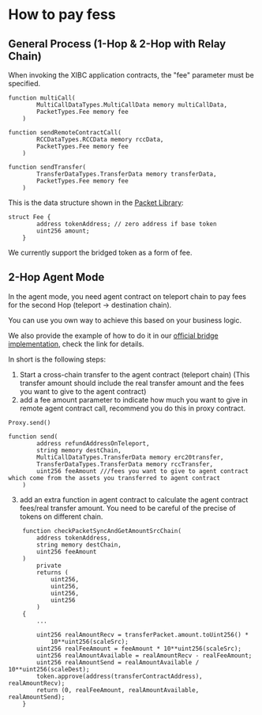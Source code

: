 # How to pay fess

## General Process (1-Hop & 2-Hop with Relay Chain)

When invoking the XIBC application contracts, the "fee" parameter must be specified.

```solidity
function multiCall(
        MultiCallDataTypes.MultiCallData memory multiCallData,
        PacketTypes.Fee memory fee
    )

function sendRemoteContractCall(
        RCCDataTypes.RCCData memory rccData,
        PacketTypes.Fee memory fee
    )

function sendTransfer(
        TransferDataTypes.TransferData memory transferData,
        PacketTypes.Fee memory fee
    )
```

This is the data structure shown in the [Packet Library](https://github.com/teleport-network/xibc-contracts/blob/main/evm/contracts/libraries/packet/Packet.sol):

```solidity
struct Fee {
        address tokenAddress; // zero address if base token
        uint256 amount;
    }
```

We currently support the bridged token as a form of fee.


## 2-Hop Agent Mode

In the agent mode, you need agent contract on teleport chain to pay fees for the second Hop (teleport -> destination chain).

You can use you own way to achieve this based on your business logic.

We also provide the example of how to do it in our [official bridge implementation](../Code-Examples/4.2-HopAgent(Official-Bridge).md), check the link for details.

In short is the following steps:

1. Start a cross-chain transfer to the agent contract (teleport chain)
   (This transfer amount should include the real transfer amount and the fees you want to give to the agent contract)
2. add a fee amount parameter to indicate how much you want to give in remote agent contract call, recommend you do this in proxy contract.
```solidity
Proxy.send()

function send(
        address refundAddressOnTeleport,
        string memory destChain,
        MultiCallDataTypes.TransferData memory erc20transfer,
        TransferDataTypes.TransferData memory rccTransfer,
        uint256 feeAmount ///fees you want to give to agent contract which come from the assets you transferred to agent contract
    )
```
3. add an extra function in agent contract to calculate the agent contract fees/real transfer amount. You need to be careful of the precise of tokens on different chain.
```solidity
    function checkPacketSyncAndGetAmountSrcChain(
        address tokenAddress,
        string memory destChain,
        uint256 feeAmount
    )
        private
        returns (
            uint256,
            uint256,
            uint256,
            uint256
        )
    {
        ...

        uint256 realAmountRecv = transferPacket.amount.toUint256() *
            10**uint256(scaleSrc);
        uint256 realFeeAmount = feeAmount * 10**uint256(scaleSrc);
        uint256 realAmountAvailable = realAmountRecv - realFeeAmount;
        uint256 realAmountSend = realAmountAvailable / 10**uint256(scaleDest);
        token.approve(address(transferContractAddress), realAmountRecv);
        return (0, realFeeAmount, realAmountAvailable, realAmountSend);
    }

```


